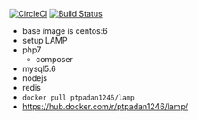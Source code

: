 [![CircleCI](https://circleci.com/gh/YasushiKobayashi/docker-lamp/tree/master.svg?style=svg&circle-token=cb90b5cec40592a5eb996da7bd5f85e70c5846ee)](https://circleci.com/gh/YasushiKobayashi/docker-lamp)
[![Build Status](https://travis-ci.org/YasushiKobayashi/docker-lamp.svg?branch=master)](https://travis-ci.org/YasushiKobayashi/docker-lamp)

- base image is centos:6
- setup LAMP
- php7
  - composer
- mysql5.6
- nodejs
- redis
- `docker pull ptpadan1246/lamp`
- https://hub.docker.com/r/ptpadan1246/lamp/

